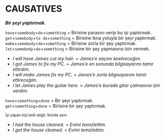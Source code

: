 # CAUSATIVES

***Bir şeyi yaptırmak.***

`have`+`somebody`+`do`+`something` = Birisine parasını verip bu işi yaptırmak. <br>
`get`+`somebody`+`to do`+`something` = Birisine ikna yoluyla bir şeyi yaptırmak. <br>
`make`+`somebody`+`do`+`something` = Birisine zorla bir şey yaptırmak. <br>
`let`+`somebody`+`do`+`something` = Birisine bir şey yapmasına izin vermek. <br>

* _I will have James cut my hair. = James’e saçımı kestireceğim._ <br>
* _I got James to fix my PC. = James’e en sonunda bilgisayarımı tamir ettirdim._ <br>
* _I will make James fix my PC. = James’e zorla bilgisayarımı tamir ettireceğim._ <br>
* _I let James play the guitar here. = James’e burada gitar çalmasına izin verdim._ <br>

`have`+`something`+`done` = Bir şeyi yaptırmak.<br>
`get`+`something`+`done` = Birisine bir şey yaptırmak.

<sup>İşi yapan kişi belli değil. İkiside aynı.</sup>

* _I had the house cleaned. = Evimi temizlettim._
* _I got the house cleaned. = Evimi temizlettim._ 
